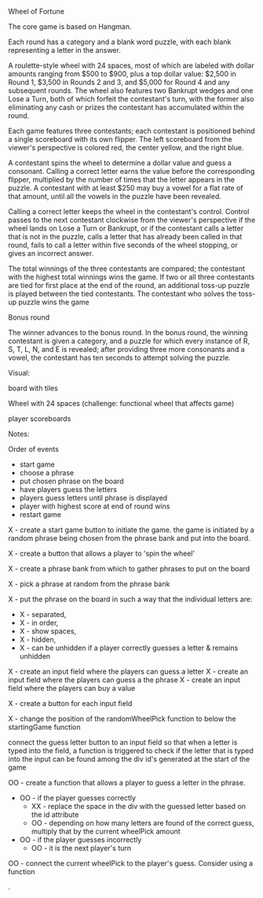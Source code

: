 Wheel of Fortune

The core game is based on Hangman.

Each round has a category and a blank word puzzle, with each blank representing a letter in the answer.

A roulette-style wheel with 24 spaces, most of which are labeled with dollar amounts ranging from $500 to $900, plus a top dollar value: $2,500 in Round 1, $3,500 in Rounds 2 and 3, and $5,000 for Round 4 and any subsequent rounds. The wheel also features two Bankrupt wedges and one Lose a Turn, both of which forfeit the contestant's turn, with the former also eliminating any cash or prizes the contestant has accumulated within the round.

Each game features three contestants; each contestant is positioned behind a single scoreboard with its own flipper. The left scoreboard from the viewer's perspective is colored red, the center yellow, and the right blue.

A contestant spins the wheel to determine a dollar value and guess a consonant. Calling a correct letter earns the value before the corresponding flipper, multiplied by the number of times that the letter appears in the puzzle. A contestant with at least $250 may buy a vowel for a flat rate of that amount, until all the vowels in the puzzle have been revealed.

Calling a correct letter keeps the wheel in the contestant's control. Control passes to the next contestant clockwise from the viewer's perspective if the wheel lands on Lose a Turn or Bankrupt, or if the contestant calls a letter that is not in the puzzle, calls a letter that has already been called in that round, fails to call a letter within five seconds of the wheel stopping, or gives an incorrect answer.

The total winnings of the three contestants are compared; the contestant with the highest total winnings wins the game. If two or all three contestants are tied for first place at the end of the round, an additional toss-up puzzle is played between the tied contestants. The contestant who solves the toss-up puzzle wins the game



Bonus round

The winner advances to the bonus round. In the bonus round, the winning contestant is given a category, and a puzzle for which every instance of R, S, T, L, N, and E is revealed; after providing three more consonants and a vowel, the contestant has ten seconds to attempt solving the puzzle.



Visual:

board with tiles

Wheel with 24 spaces (challenge: functional wheel that affects game)

player scoreboards



Notes:

Order of events
 - start game
 - choose a phrase
 - put chosen phrase on the board
 - have players guess the letters
 - players guess letters until phrase is displayed
 - player with highest score at end of round wins
 - restart game

X - create a start game button to initiate the game. the game is initiated by a random phrase being chosen from the phrase bank and put into the board.

X - create a button that allows a player to 'spin the wheel'

X - create a phrase bank from which to gather phrases to put on the board

X - pick a phrase at random from the phrase bank

X - put the phrase on the board in such a way that the individual letters are:
- X - separated,
- X - in order,
- X - show spaces,
- X - hidden,
- X - can be unhidden if a player correctly guesses a letter & remains unhidden

X - create an input field where the players can guess a letter
X - create an input field where the players can guess a the phrase
X - create an input field where the players can buy a value


X - create a button for each input field

X - change the position of the randomWheelPick function to below the startingGame function

connect the guess letter button to an input field so that when a letter is typed into the field, a function is triggered to check if the letter that is typed into the input can be found among the div id's generated at the start of the game


OO - create a function that allows a player to guess a letter in the phrase.
- OO - if the player guesses correctly
  - XX - replace the space in the div with the guessed letter based on the id attribute
  - OO - depending on how many letters are found of the correct guess, multiply that by the current wheelPick amount
- OO - if the player guesses incorrectly
  - OO - it is the next player's turn

OO - connect the current wheelPick to the player's guess. Consider using a function











.
